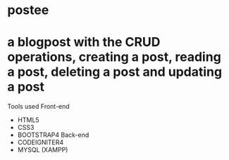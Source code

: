 # postee
# a blogpost with the CRUD operations, creating a post, reading a post, deleting a post and updating a post
Tools used
Front-end
- HTML5
- CSS3
- BOOTSTRAP4
Back-end
- CODEIGNITER4
- MYSQL (XAMPP)

